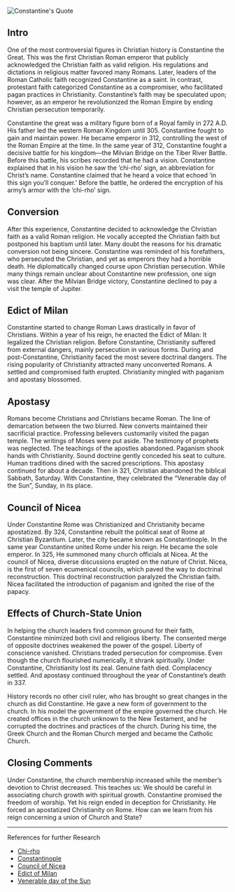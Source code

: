 <!--properties
title=Constantine
id=PlcMj6uIHt
authorKey=wendly
image=https://inquisitionreturns.com/img/constantine.jpg
publish=true
summary=History records the acts of no other civil ruler who has wrought so great changes in the church as did Constantine. He gave a new form of government to the church, having for his model the government of the empire. He created offices in the church unknown to the New Testament, and he corrupted the doctrines and practices of the church.
created=Fri Apr 22 2016 20:03:32 GMT+0300 (EEST)
publishDate=Fri Apr 22 2016 20:03:32 GMT+0300 (EEST)
updated=Mon Mar 06 2017 01:02:15 GMT+0200 (EET)
searches=
-->

![Constantine's Quote](https://inquisitionreturns.com/img/constantine.jpg)
## Intro
One of the most controversial figures in Christian history is Constantine the Great. This was the first Christian Roman emperor that publicly acknowledged the Christian faith as valid religion. His regulations and dictations in religious matter favored many Romans. Later, leaders of the Roman Catholic faith recognized Constantine as a saint. In contrast, protestant faith categorized Constantine as a compromiser, who facilitated pagan practices in Christianity. Constantine’s faith may be speculated upon; however, as an emperor he revolutionized the Roman Empire by ending Christian persecution temporarily.

Constantine the great was a military figure born of a Royal family in 272 A.D. His father led the western Roman Kingdom until 305. Constantine fought to gain and maintain power. He became emperor in 312, controlling the west of the Roman Empire at the time. In the same year of 312, Constantine fought a decisive battle for his kingdom—the Milvian Bridge on the Tiber River Battle. Before this battle, his scribes recorded that he had a vision. Constantine explained that in his vision he saw the ‘chi-rho’ sign, an abbreviation for Christ’s name. Constantine claimed that he heard a voice that echoed ‘in this sign you’ll conquer.’ Before the battle, he ordered the encryption of his army’s armor with the ‘chi-rho’ sign.

## Conversion
After this experience, Constantine decided to acknowledge the Christian faith as a valid Roman religion. He vocally accepted the Christian faith but postponed his baptism until later. Many doubt the reasons for his dramatic conversion not being sincere. Constantine was reminded of his forefathers, who  persecuted the Christian, and yet as emperors they had a horrible death. He diplomatically changed course upon Christian persecution. While many things remain unclear about Constantine new profession, one sign was clear. After the Milvian Bridge victory, Constantine declined to pay a visit the temple of Jupiter.

## Edict of Milan
Constantine started to change Roman Laws drastically in favor of Christians. Within a year of his reign, he enacted the Edict of Milan: It legalized the Christian religion. Before Constantine, Christianity suffered from external dangers, mainly persecution in various forms. During and post-Constantine, Christianity faced the most severe doctrinal dangers. The rising popularity of Christianity attracted many unconverted Romans. A settled and compromised faith erupted. Christianity mingled with paganism and apostasy blossomed.

## Apostasy
Romans become Christians and Christians became Roman. The line of demarcation between the two blurred. New converts maintained their sacrificial practice. Professing believers customarily visited the pagan temple. The writings of Moses were put aside. The testimony of prophets was neglected. The teachings of the apostles abandoned. Paganism shook hands with Christianity. Sound doctrine gently conceded his seat to culture. Human traditions dined with the sacred prescriptions. This apostasy continued for about a decade. Then in 321, Christian abandoned the biblical Sabbath, Saturday. With Constantine, they celebrated the “Venerable day of the Sun”, Sunday, in its place.

## Council of Nicea
Under Constantine Rome was Christianized and Christianity became apostatized. By 324, Constantine rebuilt the political seat of Rome at Christian Byzantium. Later, the city became known as Constantinople. In the same year Constantine united Rome under his reign. He became the sole emperor. In 325, He summoned many church officials at Nicea. At the council of Nicea, diverse discussions erupted on the nature of Christ. Nicea, is the first of seven ecumenical councils, which paved the way to doctrinal reconstruction. This doctrinal reconstruction paralyzed the Christian faith. Nicea facilitated the introduction of paganism and ignited the rise of the papacy.

## Effects of Church-State Union
In helping the church leaders find common ground for their faith, Constantine minimized both civil and religious liberty. The consented merge of opposite doctrines weakened the power of the gospel. Liberty of conscience vanished. Christians traded persecution for compromise. Even though the church flourished numerically, it shrank spiritually. Under Constantine, Christianity lost its zeal. Genuine faith died. Complacency settled. And apostasy continued throughout the year of Constantine’s death in 337.

History records no other civil ruler, who has brought so great changes in the church as did Constantine. He gave a new form of government to the church. In his model the government of the empire governed the church. He created offices in the church unknown to the New Testament, and he corrupted the doctrines and practices of the church. During his time, the Greek Church and the Roman Church merged and became the Catholic Church.

## Closing Comments
Under Constantine, the church membership increased while the member’s devotion to Christ decreased. This teaches us: We should be careful in associating church growth with spiritual growth. Constantine promised the freedom of worship. Yet his reign ended in deception for Christianity. He forced an apostatized Christianity on Rome. How can we learn from his reign concerning a union of Church and State?

---
References for further Research
* [Chi-rho](https://www.google.com/#q=chi+rho)
* [Constantinople](https://www.google.com/#q=Constantinople)
* [Council of Nicea](https://www.google.com/#q=council+of+nicea)
* [Edict of Milan](https://www.google.com/#q=edict+of+milan)
* [Venerable day of the Sun](https://www.google.com/#q=venerable+day+of+the+sun)

